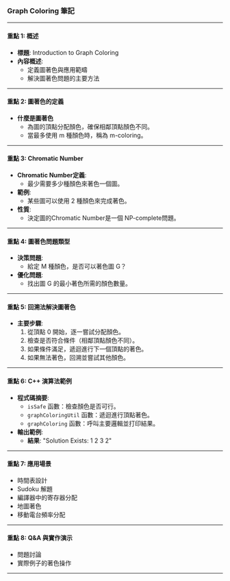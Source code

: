 ### **Graph Coloring 筆記**  

---

#### **重點 1: 概述**  
- **標題**: Introduction to Graph Coloring  
- **內容概述**:  
  - 定義圖著色與應用範疇  
  - 解決圖著色問題的主要方法  

---

#### **重點 2: 圖著色的定義**  
- **什麼是圖著色**  
  - 為圖的頂點分配顏色，確保相鄰頂點顏色不同。  
  - 當最多使用 m 種顏色時，稱為 m-coloring。  

---

#### **重點 3: Chromatic Number**  
- **Chromatic Number定義**:  
  - 最少需要多少種顏色來著色一個圖。  
- **範例**:  
  - 某些圖可以使用 2 種顏色來完成著色。  
- **性質**:  
  - 決定圖的Chromatic Number是一個  NP-complete問題。  

---

#### **重點 4: 圖著色問題類型**  
- **決策問題**:  
  - 給定 M 種顏色，是否可以著色圖 G？  
- **優化問題**:  
  - 找出圖 G 的最小著色所需的顏色數量。  

---

#### **重點 5: 回溯法解決圖著色**  
- **主要步驟**:  
  1. 從頂點 0 開始，逐一嘗試分配顏色。  
  2. 檢查是否符合條件（相鄰頂點顏色不同）。  
  3. 如果條件滿足，遞迴進行下一個頂點的著色。  
  4. 如果無法著色，回溯並嘗試其他顏色。  

---

#### **重點 6: C++ 演算法範例**  
- **程式碼摘要**:  
  - `isSafe` 函數：檢查顏色是否可行。  
  - `graphColoringUtil` 函數：遞迴進行頂點著色。  
  - `graphColoring` 函數：呼叫主要邏輯並打印結果。  
- **輸出範例**:  
  - **結果**: "Solution Exists: 1 2 3 2"  

---

#### **重點 7: 應用場景**  
- 時間表設計  
- Sudoku 解題  
- 編譯器中的寄存器分配  
- 地圖著色  
- 移動電台頻率分配  

---

#### **重點 8: Q&A 與實作演示**  
- 問題討論  
- 實際例子的著色操作  

---

